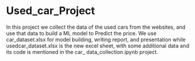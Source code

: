 # Used_car_Project
In this project we collect the data of the used cars from the websites, and use that data to build a ML model to Predict the price.
We use car_dataset.xlsx for model building, writing report, and presentation while usedcar_dataset.xlsx is the new excel sheet, with some additional data and its code is mentioned in the car_ data_collection.ipynb project. 

